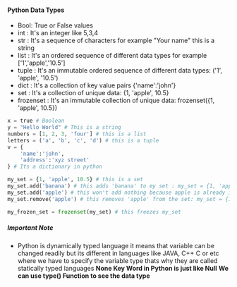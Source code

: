 #### Python Data Types

* Bool: True or False values
* int : It's an integer like 5,3,4
* str : It's a sequence of characters for example "Your name" this is a string
* list : It's an ordered sequence of different data types for example ['1','apple','10.5']
* tuple : It's an immutable ordered sequence of different data types: ('1', 'apple', '10.5')
* dict : It's a collection of key value pairs {'name':'john'}
* set : It's a collection of unique data: {1, 'apple', 10.5}
* frozenset : It's an immutable collection of unique data: frozenset({1, 'apple', 10.5})
```Python 
x = true # Boolean
y = "Hello World" # This is a string
numbers = [1, 2, 3, 'four'] # this is a list
letters = ('a', 'b', 'c', 'd') # this is a tuple
v = {
    'name':'john',
    'address':'xyz street'
} # Its a dictionary in python

my_set = {1, 'apple', 10.5} # this is a set
my_set.add('banana') # this adds 'banana' to my set : my_set = {1, 'apple', 10.5, 'banana'}
my_set.add('apple') # this won't add nothing because apple is already in the set
my_set.remove('apple') # this removes 'apple' from the set: my_set = {1, 10.5, 'banana'}

my_frozen_set = frozenset(my_set) # this freezes my_set
```

##### Important Note
* Python is dynamically typed language it means that variable can be changed readily but its different in languages like JAVA, C++ C or etc where we have to specify the variable type thats why they are called statically typed languages
**None Key Word in Python is just like Null**
**We can use type() Function to see the data type**
